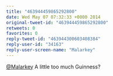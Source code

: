 ```yaml
---
title: "463944459865292800"
date: Wed May 07 07:32:33 +0000 2014
original-tweet-id: "463944459865292800"
retweets: 0
favorites: 0
reply-tweet-id: "463944300603408384"
reply-user-id: "34163"
reply-user-screen-name: "Malarkey"
---
```

<a href="https://twitter.com/Malarkey">@Malarkey</a> A little too much Guinness?

